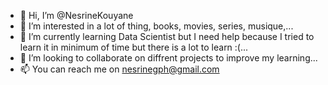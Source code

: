 - 👋 Hi, I’m @NesrineKouyane
- 👀 I’m interested in a lot of thing, books, movies, series, musique,...
- 🌱 I’m currently learning Data Scientist but I need help because I tried to learn it in minimum of time but there is a lot to learn :(...
- 💞️ I’m looking to collaborate on diffrent projects to improve my learning...
- 📫 You can reach me on nesrinegph@gmail.com

<!---
NesrineKouyane/NesrineKouyane is a ✨ special ✨ repository because its `README.md` (this file) appears on your GitHub profile.
You can click the Preview link to take a look at your changes.
--->
